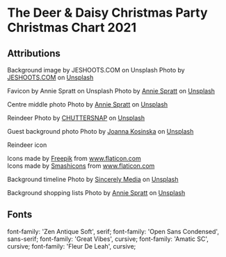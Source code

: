 # The Deer & Daisy Christmas Party Christmas Chart 2021

## Attributions
Background image by JESHOOTS.COM on Unsplash
Photo by <a href="https://unsplash.com/@jeshoots?utm_source=unsplash&utm_medium=referral&utm_content=creditCopyText">JESHOOTS.COM</a> on <a href="https://unsplash.com/s/photos/christmas?utm_source=unsplash&utm_medium=referral&utm_content=creditCopyText">Unsplash</a>

Favicon by Annie Spratt on Unsplash
Photo by <a href="https://unsplash.com/@anniespratt?utm_source=unsplash&utm_medium=referral&utm_content=creditCopyText">Annie Spratt</a> on <a href="https://unsplash.com/s/photos/bauble?utm_source=unsplash&utm_medium=referral&utm_content=creditCopyText">Unsplash</a>

Centre middle photo
Photo by <a href="https://unsplash.com/@anniespratt?utm_source=unsplash&utm_medium=referral&utm_content=creditCopyText">Annie Spratt</a> on <a href="https://unsplash.com/s/photos/christmas-pudding?utm_source=unsplash&utm_medium=referral&utm_content=creditCopyText">Unsplash</a>
  
Reindeer
Photo by <a href="https://unsplash.com/@chuttersnap?utm_source=unsplash&utm_medium=referral&utm_content=creditCopyText">CHUTTERSNAP</a> on <a href="https://unsplash.com/s/photos/reindeer-christmas?utm_source=unsplash&utm_medium=referral&utm_content=creditCopyText">Unsplash</a>

Guest background photo
Photo by <a href="https://unsplash.com/@joannakosinska?utm_source=unsplash&utm_medium=referral&utm_content=creditCopyText">Joanna Kosinska</a> on <a href="https://unsplash.com/s/photos/christmas?utm_source=unsplash&utm_medium=referral&utm_content=creditCopyText">Unsplash</a>

Reindeer icon
<div>Icons made by <a href="https://www.freepik.com" title="Freepik">Freepik</a> from <a href="https://www.flaticon.com/" title="Flaticon">www.flaticon.com</a></div><div>Icons made by <a href="https://www.flaticon.com/authors/smashicons" title="Smashicons">Smashicons</a> from <a href="https://www.flaticon.com/" title="Flaticon">www.flaticon.com</a></div>

Background timeline
Photo by <a href="https://unsplash.com/@sincerelymedia?utm_source=unsplash&utm_medium=referral&utm_content=creditCopyText">Sincerely Media</a> on <a href="https://unsplash.com/s/photos/christmas?utm_source=unsplash&utm_medium=referral&utm_content=creditCopyText">Unsplash</a>

Background shopping lists
Photo by <a href="https://unsplash.com/@anniespratt?utm_source=unsplash&utm_medium=referral&utm_content=creditCopyText">Annie Spratt</a> on <a href="https://unsplash.com/s/photos/christmas?utm_source=unsplash&utm_medium=referral&utm_content=creditCopyText">Unsplash</a>
  
  
  

## Fonts
font-family: 'Zen Antique Soft', serif;
font-family: 'Open Sans Condensed', sans-serif;
font-family: 'Great Vibes', cursive;
font-family: 'Amatic SC', cursive;
font-family: 'Fleur De Leah', cursive;
